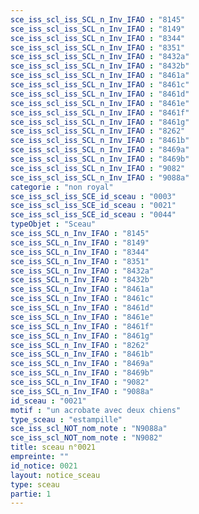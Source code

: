 ```yaml
---
sce_iss_scl_iss_SCL_n_Inv_IFAO : "8145"
sce_iss_scl_iss_SCL_n_Inv_IFAO : "8149"
sce_iss_scl_iss_SCL_n_Inv_IFAO : "8344"
sce_iss_scl_iss_SCL_n_Inv_IFAO : "8351"
sce_iss_scl_iss_SCL_n_Inv_IFAO : "8432a"
sce_iss_scl_iss_SCL_n_Inv_IFAO : "8432b"
sce_iss_scl_iss_SCL_n_Inv_IFAO : "8461a"
sce_iss_scl_iss_SCL_n_Inv_IFAO : "8461c"
sce_iss_scl_iss_SCL_n_Inv_IFAO : "8461d"
sce_iss_scl_iss_SCL_n_Inv_IFAO : "8461e"
sce_iss_scl_iss_SCL_n_Inv_IFAO : "8461f"
sce_iss_scl_iss_SCL_n_Inv_IFAO : "8461g"
sce_iss_scl_iss_SCL_n_Inv_IFAO : "8262"
sce_iss_scl_iss_SCL_n_Inv_IFAO : "8461b"
sce_iss_scl_iss_SCL_n_Inv_IFAO : "8469a"
sce_iss_scl_iss_SCL_n_Inv_IFAO : "8469b"
sce_iss_scl_iss_SCL_n_Inv_IFAO : "9082"
sce_iss_scl_iss_SCL_n_Inv_IFAO : "9088a"
categorie : "non royal"
sce_iss_scl_iss_SCE_id_sceau : "0003"
sce_iss_scl_iss_SCE_id_sceau : "0021"
sce_iss_scl_iss_SCE_id_sceau : "0044"
typeObjet : "Sceau"
sce_iss_SCL_n_Inv_IFAO : "8145"
sce_iss_SCL_n_Inv_IFAO : "8149"
sce_iss_SCL_n_Inv_IFAO : "8344"
sce_iss_SCL_n_Inv_IFAO : "8351"
sce_iss_SCL_n_Inv_IFAO : "8432a"
sce_iss_SCL_n_Inv_IFAO : "8432b"
sce_iss_SCL_n_Inv_IFAO : "8461a"
sce_iss_SCL_n_Inv_IFAO : "8461c"
sce_iss_SCL_n_Inv_IFAO : "8461d"
sce_iss_SCL_n_Inv_IFAO : "8461e"
sce_iss_SCL_n_Inv_IFAO : "8461f"
sce_iss_SCL_n_Inv_IFAO : "8461g"
sce_iss_SCL_n_Inv_IFAO : "8262"
sce_iss_SCL_n_Inv_IFAO : "8461b"
sce_iss_SCL_n_Inv_IFAO : "8469a"
sce_iss_SCL_n_Inv_IFAO : "8469b"
sce_iss_SCL_n_Inv_IFAO : "9082"
sce_iss_SCL_n_Inv_IFAO : "9088a"
id_sceau : "0021"
motif : "un acrobate avec deux chiens"
type_sceau : "estampille"
sce_iss_scl_NOT_nom_note : "N9088a"
sce_iss_scl_NOT_nom_note : "N9082"
title: sceau n°0021
empreinte: ""
id_notice: 0021
layout: notice_sceau
type: sceau
partie: 1
---
```

